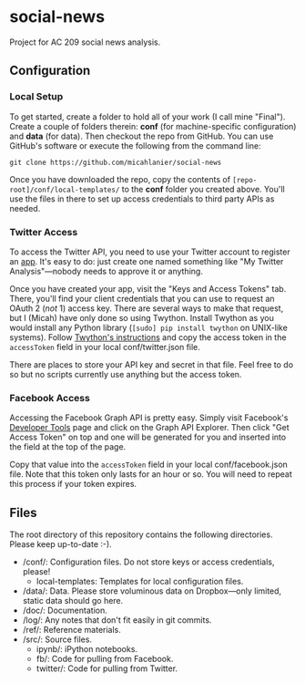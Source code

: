 social-news
===========

Project for AC 209 social news analysis.

Configuration
-------------

### Local Setup

To get started, create a folder to hold all of your work (I call mine "Final"). Create a couple of folders therein: **conf** (for machine-specific configuration) and **data** (for data). Then checkout the repo from GitHub. You can use GitHub's software or execute the following from the command line:

	git clone https://github.com/micahlanier/social-news

Once you have downloaded the repo, copy the contents of `[repo-root]/conf/local-templates/` to the **conf** folder you created above. You'll use the files in there to set up access credentials to third party APIs as needed.

### Twitter Access
To access the Twitter API, you need to use your Twitter account to register an [app](https://apps.twitter.com). It's easy to do: just create one named something like "My Twitter Analysis"—nobody needs to approve it or anything.

Once you have created your app, visit the "Keys and Access Tokens" tab. There, you'll find your client credentials that you can use to request an OAuth 2 (*not* 1) access key. There are several ways to make that request, but I (Micah) have only done so using Twython. Install Twython as you would install any Python library (`[sudo] pip install twython` on UNIX-like systems). Follow [Twython's instructions](https://twython.readthedocs.org/en/latest/usage/starting_out.html#oauth-2-application-authentication) and copy the access token in the `accessToken` field in your local conf/twitter.json file.

There are places to store your API key and secret in that file. Feel free to do so but no scripts currently use anything but the access token.

### Facebook Access
Accessing the Facebook Graph API is pretty easy. Simply visit Facebook's [Developer Tools](https://developers.facebook.com/tools/) page and click on the Graph API Explorer. Then click "Get Access Token" on top and one will be generated for you and inserted into the field at the top of the page.

Copy that value into the `accessToken` field in your local conf/facebook.json file. Note that this token only lasts for an hour or so. You will need to repeat this process if your token expires.

Files
-----
The root directory of this repository contains the following directories. Please keep up-to-date :-).

* /conf/: Configuration files. Do not store keys or access credentials, please!
	* local-templates: Templates for local configuration files.
* /data/: Data. Please store voluminous data on Dropbox—only limited, static data should go here.
* /doc/: Documentation.
* /log/: Any notes that don't fit easily in git commits.
* /ref/: Reference materials.
* /src/: Source files.
	* ipynb/: iPython notebooks.
	* fb/: Code for pulling from Facebook.
	* twitter/: Code for pulling from Twitter.

